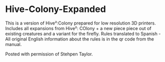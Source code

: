 # Hive-Colony-Expanded
This is a version of Hive²:Colony prepared for low resolution 3D printers.
Includes all expansions from Hive²: COlony + a new piece piece out of existing creatures and a variant for the firefly.
Rules translated to Spanish - 
All original English information about the rules is in the qr code from the manual.


Posted with permission of Stehpen Taylor.
